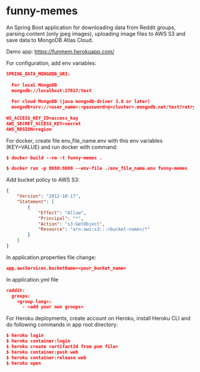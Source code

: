 # funny-memes
An Spring Boot application for downloading data from Reddit groups, parsing content (only jpeg images), uploading image files to AWS S3 and save data to MongoDB Atlas Cloud.

Demo app: https://funmem.herokuapp.com/

For configuration, add env variables:

```json
SPRING_DATA_MONGODB_URI:
  
  For local MongoDB
  mongodb://localhost:27017/test
  
  For cloud MongoDB (java mongodb-driver 3.6 or later)
  mongodb+srv://<user_name>:<password>@<cluster>.mongodb.net/test?retryWrites=true&w=majority<br/>
 
WS_ACCESS_KEY_ID=access_key
AWS_SECRET_ACCESS_KEY=secret
AWS_REGION=region
```
For docker, create file env_file_name.env with this env variables (KEY=VALUE) and run docker with command:
```json
$ docker build --rm -t funny-memes .

$ docker run -p 8080:8080 --env-file ./env_file_name.env funny-memes
```
Add bucket policy to AWS S3:
```json
{
    "Version": "2012-10-17",
    "Statement": [
        {
            "Effect": "Allow",
            "Principal": "*",
            "Action": "s3:GetObject",
            "Resource": "arn:aws:s3:::<bucket-name>/*"
        }
    ]
}
```
In application.properties file change:<br/>
```json
app.awsServices.bucketName=<your_bucket_name>
```
In application.yml file
```json
reddit:
  groups:
    <group lang>:
      - <add your own groups>
```

For Heroku deployments, create account on Heroku, install Heroku CLI and do following commands in app root directory:
```json
$ heroku login
$ heroku container:login
$ heroku create <artifactId from pom file>
$ heroku container:push web
$ heroku container:release web
$ heroku open
```